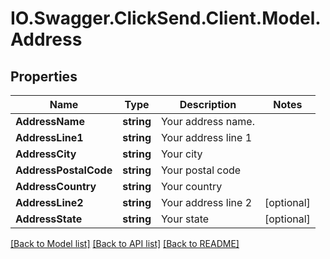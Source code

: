 # IO.Swagger.ClickSend.Client.Model.Address
## Properties

Name | Type | Description | Notes
------------ | ------------- | ------------- | -------------
**AddressName** | **string** | Your address name. | 
**AddressLine1** | **string** | Your address line 1 | 
**AddressCity** | **string** | Your city | 
**AddressPostalCode** | **string** | Your postal code | 
**AddressCountry** | **string** | Your country | 
**AddressLine2** | **string** | Your address line 2 | [optional] 
**AddressState** | **string** | Your state | [optional] 

[[Back to Model list]](../README.md#documentation-for-models) [[Back to API list]](../README.md#documentation-for-api-endpoints) [[Back to README]](../README.md)

